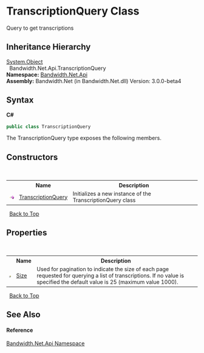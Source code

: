 ﻿# TranscriptionQuery Class
 

Query to get transcriptions


## Inheritance Hierarchy
<a href="http://msdn2.microsoft.com/en-us/library/e5kfa45b" target="_blank">System.Object</a><br />&nbsp;&nbsp;Bandwidth.Net.Api.TranscriptionQuery<br />
**Namespace:**&nbsp;<a href ="N_Bandwidth_Net_Api.md">Bandwidth.Net.Api</a><br />**Assembly:**&nbsp;Bandwidth.Net (in Bandwidth.Net.dll) Version: 3.0.0-beta4

## Syntax

**C#**<br />
``` C#
public class TranscriptionQuery
```

The TranscriptionQuery type exposes the following members.


## Constructors
&nbsp;<table><tr><th></th><th>Name</th><th>Description</th></tr><tr><td>![Public method](media/pubmethod.gif "Public method")</td><td><a href ="M_Bandwidth_Net_Api_TranscriptionQuery__ctor.md">TranscriptionQuery</a></td><td>
Initializes a new instance of the TranscriptionQuery class</td></tr></table>&nbsp;
<a href="#transcriptionquery-class">Back to Top</a>

## Properties
&nbsp;<table><tr><th></th><th>Name</th><th>Description</th></tr><tr><td>![Public property](media/pubproperty.gif "Public property")</td><td><a href ="P_Bandwidth_Net_Api_TranscriptionQuery_Size.md">Size</a></td><td>
Used for pagination to indicate the size of each page requested for querying a list of transcriptions. If no value is specified the default value is 25 (maximum value 1000).</td></tr></table>&nbsp;
<a href="#transcriptionquery-class">Back to Top</a>

## See Also


#### Reference
<a href ="N_Bandwidth_Net_Api.md">Bandwidth.Net.Api Namespace</a><br />